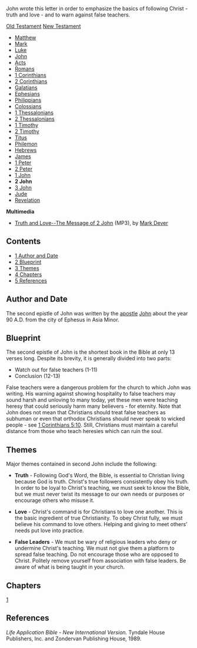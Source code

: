 John wrote this letter in order to emphasize the basics of
following Christ - truth and love - and to warn against false
teachers.

[Old Testament](Old_Testament "Old Testament")
[New Testament](New_Testament "New Testament")
-   [Matthew](Gospel_of_Matthew "Gospel of Matthew")
-   [Mark](Gospel_of_Mark "Gospel of Mark")
-   [Luke](Gospel_of_Luke "Gospel of Luke")
-   [John](Gospel_of_John "Gospel of John")
-   [Acts](Acts_of_the_Apostles "Acts of the Apostles")
-   [Romans](Epistle_to_the_Romans "Epistle to the Romans")
-   [1 Corinthians](First_Epistle_to_the_Corinthians "First Epistle to the Corinthians")
-   [2 Corinthians](Second_Epistle_to_the_Corinthians "Second Epistle to the Corinthians")
-   [Galatians](Epistle_to_the_Galatians "Epistle to the Galatians")
-   [Ephesians](Epistle_to_the_Ephesians "Epistle to the Ephesians")
-   [Philippians](Epistle_to_the_Philippians "Epistle to the Philippians")
-   [Colossians](Epistle_to_the_Colossians "Epistle to the Colossians")
-   [1 Thessalonians](First_Epistle_to_the_Thessalonians "First Epistle to the Thessalonians")
-   [2 Thessalonians](Second_Epistle_to_the_Thessalonians "Second Epistle to the Thessalonians")
-   [1 Timothy](First_Epistle_to_Timothy "First Epistle to Timothy")
-   [2 Timothy](Second_Epistle_to_Timothy "Second Epistle to Timothy")
-   [Titus](Epistle_to_Titus "Epistle to Titus")
-   [Philemon](Epistle_to_Philemon "Epistle to Philemon")
-   [Hebrews](Epistle_to_the_Hebrews "Epistle to the Hebrews")
-   [James](Epistle_of_James "Epistle of James")
-   [1 Peter](First_Epistle_of_Peter "First Epistle of Peter")
-   [2 Peter](Second_Epistle_of_Peter "Second Epistle of Peter")
-   [1 John](First_Epistle_of_John "First Epistle of John")
-   **2 John**
-   [3 John](Third_Epistle_of_John "Third Epistle of John")
-   [Jude](Epistle_of_Jude "Epistle of Jude")
-   [Revelation](Book_of_Revelation "Book of Revelation")

**Multimedia**

-   [Truth and Love--The Message of 2 John](http://dl.salemweb.net/?mg=1B292631-E094-43E9-8171-149A20380C12)
    (MP3), by [Mark Dever](Mark_Dever "Mark Dever")

## Contents

-   [1 Author and Date](#Author_and_Date)
-   [2 Blueprint](#Blueprint)
-   [3 Themes](#Themes)
-   [4 Chapters](#Chapters)
-   [5 References](#References)

## Author and Date

The second epistle of John was written by the
[apostle](Apostle "Apostle") [John](John "John") about the year 90
A.D. from the city of Ephesus in Asia Minor.



## Blueprint

The second epistle of John is the shortest book in the Bible at
only 13 verses long. Despite its brevity, it is generally divided
into two parts:

-   Watch out for false teachers (1-11)
-   Conclusion (12-13)

False teachers were a dangerous problem for the church to which
John was writing. His warning against showing hospitality to false
teachers may sound harsh and unloving to many today, yet these men
were teaching heresy that could seriously harm many believers - for
eternity. Note that John does not mean that Christians should treat
false teachers as subhuman or even that orthodox Christians should
never speak to wicked people - see
[1 Corinthians 5:10](1_Corinthians_5 "1 Corinthians 5"). Still,
Christians must maintain a careful distance from those who teach
heresies which can ruin the soul.

## Themes

Major themes contained in second John include the following:

-   **Truth** - Following God's Word, the Bible, is essential to
    Christian living because God is truth. Christ's true followers
    consistently obey his truth. In order to be loyal to Christ's
    teaching, we must seek to know the Bible, but we must never twist
    its message to our own needs or purposes or encourage others who
    misuse it.

-   **Love** - Christ's command is for Christians to love one
    another. This is the basic ingredient of true Christianity. To obey
    Christ fully, we must believe his command to love others. Helping
    and giving to meet others' needs put love into practice.

-   **False Leaders** - We must be wary of religious leaders who
    deny or undermine Christ's teaching. We must not give them a
    platform to spread false teaching. Do not encourage those who are
    opposed to Christ. Politely remove yourself from association with
    false leaders. Be aware of what is being taught in your church.

## Chapters

[1](index.php?title=2_John_1&action=edit&redlink=1 "2 John 1 (page does not exist)")



## References

*Life Application Bible - New International Version.* Tyndale House
Publishers, Inc. and Zondervan Publishing House, 1989.



